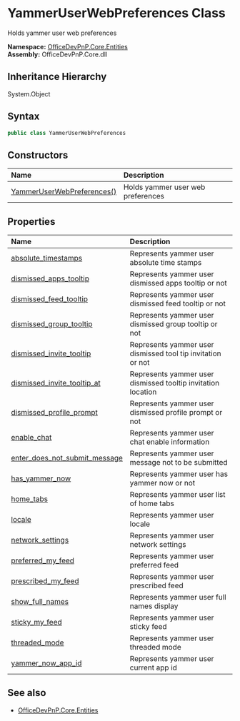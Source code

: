 # YammerUserWebPreferences Class
 Holds yammer user web preferences   

**Namespace:** [OfficeDevPnP.Core.Entities](OfficeDevPnP.Core.Entities.md)  
**Assembly:** OfficeDevPnP.Core.dll  
## Inheritance Hierarchy
System.Object  
## Syntax
```C#
public class YammerUserWebPreferences
```
## Constructors
|**Name**|**Description**|
|:-----|:-----|
| [YammerUserWebPreferences()](OfficeDevPnP.Core.Entities.YammerUserWebPreferences.ctor1.md) |  Holds yammer user web preferences 
## Properties
|**Name**|**Description**|
|:-----|:-----|
| [absolute_timestamps](OfficeDevPnP.Core.Entities.YammerUserWebPreferences.absolute_timestamps.md) | Represents yammer user absolute time stamps
| [dismissed_apps_tooltip](OfficeDevPnP.Core.Entities.YammerUserWebPreferences.dismissed_apps_tooltip.md) | Represents yammer user dismissed apps tooltip or not
| [dismissed_feed_tooltip](OfficeDevPnP.Core.Entities.YammerUserWebPreferences.dismissed_feed_tooltip.md) | Represents yammer user dismissed feed tooltip or not
| [dismissed_group_tooltip](OfficeDevPnP.Core.Entities.YammerUserWebPreferences.dismissed_group_tooltip.md) | Represents yammer user dismissed group tooltip or not
| [dismissed_invite_tooltip](OfficeDevPnP.Core.Entities.YammerUserWebPreferences.dismissed_invite_tooltip.md) | Represents yammer user dismissed tool tip invitation or not
| [dismissed_invite_tooltip_at](OfficeDevPnP.Core.Entities.YammerUserWebPreferences.dismissed_invite_tooltip_at.md) | Represents yammer user dismissed tooltip invitation location
| [dismissed_profile_prompt](OfficeDevPnP.Core.Entities.YammerUserWebPreferences.dismissed_profile_prompt.md) | Represents yammer user dismissed profile prompt or not
| [enable_chat](OfficeDevPnP.Core.Entities.YammerUserWebPreferences.enable_chat.md) | Represents yammer user chat enable information
| [enter_does_not_submit_message](OfficeDevPnP.Core.Entities.YammerUserWebPreferences.enter_does_not_submit_message.md) | Represents yammer user message not to be submitted
| [has_yammer_now](OfficeDevPnP.Core.Entities.YammerUserWebPreferences.has_yammer_now.md) | Represents yammer user has yammer now or not
| [home_tabs](OfficeDevPnP.Core.Entities.YammerUserWebPreferences.home_tabs.md) | Represents yammer user list of home tabs
| [locale](OfficeDevPnP.Core.Entities.YammerUserWebPreferences.locale.md) | Represents yammer user locale
| [network_settings](OfficeDevPnP.Core.Entities.YammerUserWebPreferences.network_settings.md) | Represents yammer user network settings
| [preferred_my_feed](OfficeDevPnP.Core.Entities.YammerUserWebPreferences.preferred_my_feed.md) | Represents yammer user preferred feed
| [prescribed_my_feed](OfficeDevPnP.Core.Entities.YammerUserWebPreferences.prescribed_my_feed.md) | Represents yammer user prescribed feed
| [show_full_names](OfficeDevPnP.Core.Entities.YammerUserWebPreferences.show_full_names.md) | Represents yammer user full names display
| [sticky_my_feed](OfficeDevPnP.Core.Entities.YammerUserWebPreferences.sticky_my_feed.md) | Represents yammer user sticky feed
| [threaded_mode](OfficeDevPnP.Core.Entities.YammerUserWebPreferences.threaded_mode.md) | Represents yammer user threaded mode
| [yammer_now_app_id](OfficeDevPnP.Core.Entities.YammerUserWebPreferences.yammer_now_app_id.md) | Represents yammer user current app id
## See also
- [OfficeDevPnP.Core.Entities](OfficeDevPnP.Core.Entities.md)
